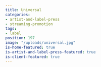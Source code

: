 ```yaml
---
title: Universal
categories:
- artist-and-label-press
- streaming-promotion
tags:
- label
position: 197
image: "/uploads/universal.jpg"
is-home-featured: true
is-artist-and-label-press-featured: true
is-client-featured: true
---
```


